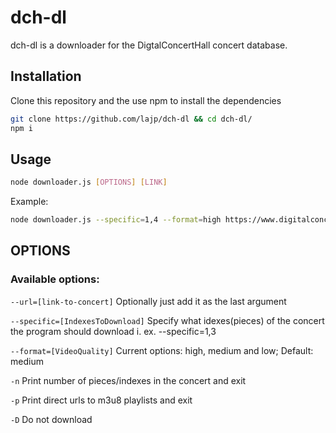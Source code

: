 # dch-dl

dch-dl is a downloader for the DigtalConcertHall concert database.

## Installation

Clone this repository and the use npm to install the dependencies

```bash
git clone https://github.com/lajp/dch-dl && cd dch-dl/
npm i
```

## Usage

```bash
node downloader.js [OPTIONS] [LINK]
```

Example:
```bash
node downloader.js --specific=1,4 --format=high https://www.digitalconcerthall.com/en/concert/52518
```

## OPTIONS

### Available options:

```--url=[link-to-concert]```
Optionally just add it as the last argument

```--specific=[IndexesToDownload]```
Specify what idexes(pieces) of the concert the program should download i. ex. --specific=1,3

```--format=[VideoQuality]```
Current options: high, medium and low; Default: medium

```-n```
Print number of pieces/indexes in the concert and exit

```-p```
Print direct urls to m3u8 playlists and exit

```-D```
Do not download
